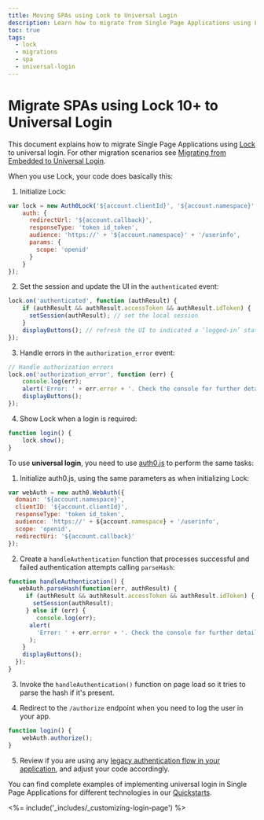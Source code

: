 ```yaml
---
title: Moving SPAs using Lock to Universal Login 
description: Learn how to migrate from Single Page Applications using Lock to Universal Login
toc: true
tags:
  - lock
  - migrations
  - spa
  - universal-login
---
```


# Migrate SPAs using Lock 10+ to Universal Login

This document explains how to migrate Single Page Applications using [Lock](/libraries/lock) to universal login. For other migration scenarios see [Migrating from Embedded to Universal Login](/guides/login/migration-embedded-universal).

When you use Lock, your code does basically this:

1. Initialize Lock:

```js
var lock = new Auth0Lock('${account.clientId}', '${account.namespace}', {
    auth: {
      redirectUrl: '${account.callback}',
      responseType: 'token id_token',
      audience: 'https://' + '${account.namespace}' + '/userinfo',
      params: {
        scope: 'openid'
      }
    }
});
```

2. Set the session and update the UI in the `authenticated` event:
 
```js
lock.on('authenticated', function (authResult) {
    if (authResult && authResult.accessToken && authResult.idToken) {
      setSession(authResult); // set the local session
    }
    displayButtons(); // refresh the UI to indicated a ‘logged-in’ state.
});
```

3. Handle errors in the `authorization_error` event:

```js
// Handle authorization errors
lock.on('authorization_error', function (err) {
    console.log(err);
    alert('Error: ' + err.error + '. Check the console for further details.');
    displayButtons();
});
```

4. Show Lock when a login is required:
```js
function login() {
    lock.show();
}
```

To use **universal login**, you need to use [auth0.js](/libraries/auth0js) to perform the same tasks:

1. Initialize auth0.js, using the same parameters as when initializing Lock:

```js
var webAuth = new auth0.WebAuth({
  domain: '${account.namespace}',
  clientID: '${account.clientId}',
  responseType: 'token id_token',
  audience: 'https://' + ${account.namespace} + '/userinfo',
  scope: 'openid',
  redirectUri: '${account.callback}'
});
```

2. Create a `handleAuthentication` function that processes successful and failed authentication attempts calling `parseHash`:

```js
function handleAuthentication() {
   webAuth.parseHash(function(err, authResult) {
     if (authResult && authResult.accessToken && authResult.idToken) {
       setSession(authResult);
     } else if (err) {
        console.log(err);
      alert(
        'Error: ' + err.error + '. Check the console for further details.'
      );
    }
    displayButtons();
  });
}
```

3. Invoke the `handleAuthentication()` function on page load so it tries to parse the hash if it's present.

4. Redirect to the `/authorize` endpoint when you need to log the user in your app.

```js
function login() {
    webAuth.authorize();
}
```

5. Review if you are using any [legacy authentication flow in your application](guides/migration-legacy-flows), and adjust your code accordingly.

You can find complete examples of implementing universal login in Single Page Applications for different technologies in our [Quickstarts](/quickstart/spa).

<%= include('_includes/_customizing-login-page') %>

